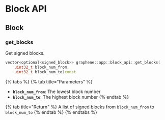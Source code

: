 # Block API

## Block

### get\_blocks

Get signed blocks.

```cpp
vector<optional<signed_block>> graphene::app::block_api::get_blocks(
    uint32_t block_num_from, 
    uint32_t block_num_to)const
```

{% tabs %}
{% tab title="Parameters" %}
* **`block_num_from`**: The lowest block number
* **`block_num_to`**: The highest block number
{% endtab %}

{% tab title="Return" %}
A list of signed blocks from `block_num_from` to `block_num_to`
{% endtab %}
{% endtabs %}

